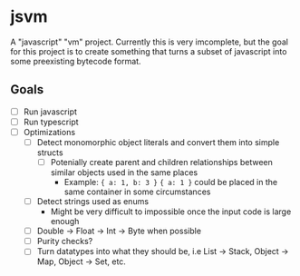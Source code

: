 # jsvm

A "javascript" "vm" project. Currently this is very imcomplete, but the goal for this project is to create something that turns a subset of javascript into some preexisting bytecode format.


## Goals
- [ ] Run javascript
- [ ] Run typescript
- [ ] Optimizations
	- [ ] Detect monomorphic object literals and convert them into simple structs 
		- [ ] Potenially create parent and children relationships between similar objects used in the same places
			- Example: `{ a: 1, b: 3 }` `{ a: 1 }` could be placed in the same container in some circumstances  
	- [ ] Detect strings used as enums
		- Might be very difficult to impossible once the input code is large enough
	- [ ] Double -> Float -> Int -> Byte when possible 
	- [ ] Purity checks?
	- [ ] Turn datatypes into what they should be, i.e List -> Stack, Object -> Map, Object -> Set, etc.
